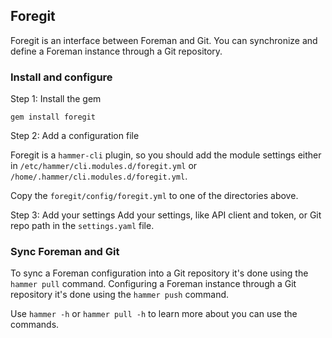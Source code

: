 ## Foregit

Foregit is an interface between Foreman and Git. You can synchronize and define
a Foreman instance through a Git repository.


### Install and configure

Step 1: Install the gem

`gem install foregit`

Step 2: Add a configuration file

Foregit is a `hammer-cli` plugin, so you should add the module settings either in
`/etc/hammer/cli.modules.d/foregit.yml` or `/home/.hammer/cli.modules.d/foregit.yml`.

Copy the `foregit/config/foregit.yml` to one of the directories above.

Step 3: Add your settings
Add your settings, like API client and token, or Git repo path in the `settings.yaml` file.

### Sync Foreman and Git

To sync a Foreman configuration into a Git repository it's done using the `hammer pull` command.
Configuring a Foreman instance through a Git repository it's done using the `hammer push` command.

Use `hammer -h` or `hammer pull -h` to learn more about you can use the commands.
